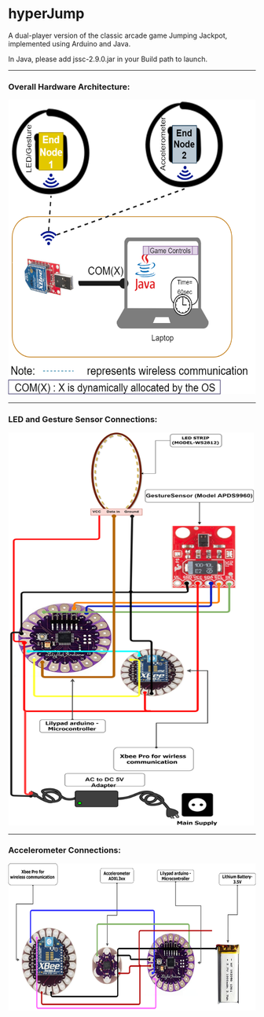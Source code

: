 # hyperJump
A dual-player version of the classic arcade game Jumping Jackpot, implemented using Arduino and Java.

In Java, please add jssc-2.9.0.jar in your Build path to launch.
***
### Overall Hardware Architecture:

<img src="https://github.com/Taslim-M/hyperJump/blob/master/OverallSetup.png" width="600" height="600" />

***

### LED and Gesture Sensor Connections:

<img src="https://github.com/Taslim-M/hyperJump/blob/master/LED_GestureSensor.png" width="500" height="800" />

***

### Accelerometer Connections:

<img src="https://github.com/Taslim-M/hyperJump/blob/master/Accelerometer.png" width="600" height="300" />
